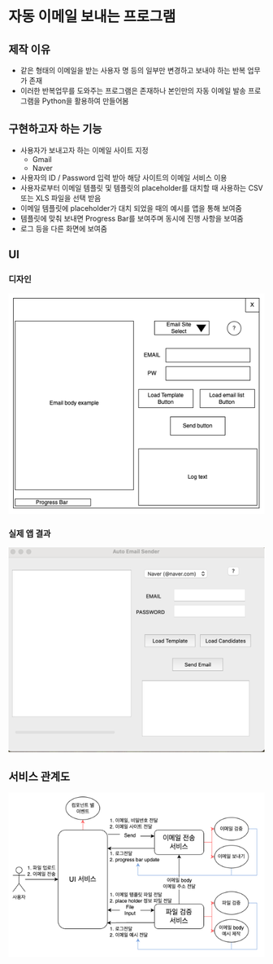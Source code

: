 # 자동 이메일 보내는 프로그램

## 제작 이유

- 같은 형태의 이메일을 받는 사용자 명 등의 일부만 변경하고 보내야 하는 반복 업무가 존재
- 이러한 반복업무를 도와주는 프로그램은 존재하나 본인만의 자동 이메일 발송 프로그램을 Python을 활용하여 만들어봄

## 구현하고자 하는 기능

- 사용자가 보내고자 하는 이메일 사이트 지정
  - Gmail
  - Naver
- 사용자의 ID / Password 입력 받아 해당 사이트의 이메일 서비스 이용
- 사용자로부터 이메일 템플릿 및 템플릿의 placeholder를 대치할 때 사용하는 CSV 또는 XLS 파일을 선택 받음
- 이메일 템플릿에 placeholder가 대치 되었을 때의 예시를 앱을 통해 보여줌
- 템플릿에 맞춰 보내면 Progress Bar를 보여주며 동시에 진행 사항을 보여줌
- 로그 등을 다른 화면에 보여줌

## UI

### 디자인

![UI 디자인](images/UI.png)

### 실제 앱 결과

![실제 UI](images/실제%20결과.png)

## 서비스 관계도

![서비스 관계도](images/서비스%20관계도.png)
